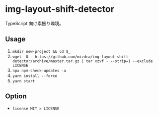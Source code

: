 # img-layout-shift-detector

TypeScript 向け素振り環境。

## Usage

1. `mkdir new-project && cd $_`
1. `wget -O - https://github.com/mizdra/img-layout-shift-detector/archive/master.tar.gz | tar xzvf - --strip=1 --exclude LICENSE`
1. `npx npm-check-updates -a`
1. `yarn install --force`
1. `yarn start`

## Option

- `license MIT > LICENSE`
